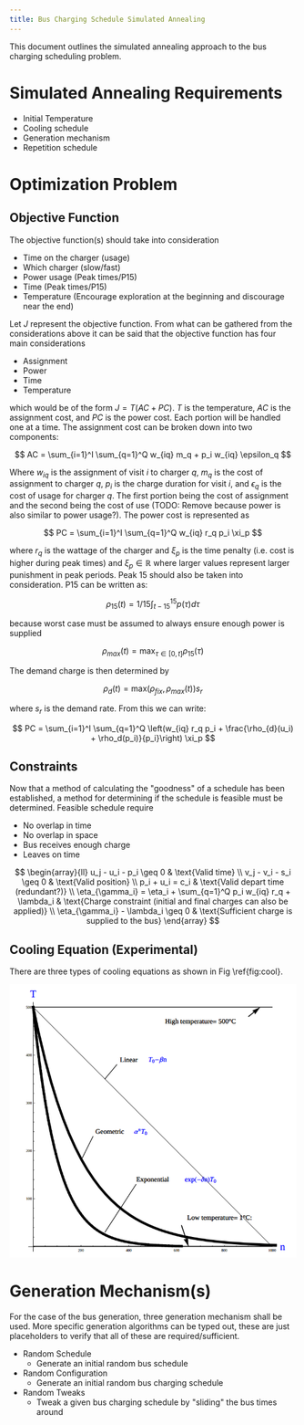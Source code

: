 ```yaml
---
title: Bus Charging Schedule Simulated Annealing
---
```

This document outlines the simulated annealing approach to the bus charging scheduling problem.

# Simulated Annealing Requirements
* Initial Temperature
* Cooling schedule
* Generation mechanism
* Repetition schedule

# Optimization Problem

## Objective Function
The objective function(s) should take into consideration

* Time on the charger (usage)
* Which charger (slow/fast)
* Power usage (Peak times/P15)
* Time (Peak times/P15)
* Temperature (Encourage exploration at the beginning and discourage near the end)

Let $J$ represent the objective function. From what can be gathered from the considerations above it can be said that the objective function has four main considerations

* Assignment
* Power
* Time
* Temperature

which would be of the form $J = T (AC + PC)$. $T$ is the temperature, $AC$ is the assignment cost, and $PC$ is the power cost. Each portion will be handled one at a time. The assignment cost can be broken down into two components:

$$
AC = \sum_{i=1}^I \sum_{q=1}^Q w_{iq} m_q + p_i w_{iq} \epsilon_q
$$

Where $w_{iq}$ is the assignment of visit $i$ to charger $q$, $m_q$ is the cost of assignment to charger $q$, $p_i$ is the charge duration for visit $i$, and $\epsilon_q$ is the cost of usage for charger $q$. The first portion being the cost of assignment and the second being the cost of use (TODO: Remove because power is also similar to power usage?). The power cost is represented as

$$
PC = \sum_{i=1}^I \sum_{q=1}^Q w_{iq} r_q p_i \xi_p
$$

where $r_q$ is the wattage of the charger and $\xi_p$ is the time penalty (i.e. cost is higher during peak times) and $\xi_p \in \mathbb{R}$ where larger values represent larger punishment in peak periods. Peak 15 should also be taken into consideration. P15 can be written as:

$$
\rho_{15}(t) = 1/15 \int_{t-15}^{15} p(\tau) d\tau
$$

because worst case must be assumed to always ensure enough power is supplied

$$
\rho_{max}(t) = \text{max}_{\tau\in [0,t]}\rho_{15}(\tau)
$$

The demand charge is then determined by

$$
\rho_{d}(t) = \text{max}(\rho_{fix},\rho_{max}(t))s_r
$$

where $s_r$ is the demand rate. From this we can write:

$$
PC = \sum_{i=1}^I \sum_{q=1}^Q \left(w_{iq} r_q p_i + \frac{\rho_{d}(u_i) + \rho_d(p_i)}{p_i}\right) \xi_p
$$


## Constraints
Now that a method of calculating the "goodness" of a schedule has been established, a method for determining if the schedule is feasible must be determined. Feasible schedule require

* No overlap in time
* No overlap in space
* Bus receives enough charge
* Leaves on time

$$
\begin{array}{ll}
	u_j - u_i - p_i \geq 0                                             & \text{Valid time}                                                        \\
	v_j - v_i - s_i \geq 0                                             & \text{Valid position}                                                    \\
	p_i + u_i = c_i                                                    & \text{Valid depart time (redundant?)}                                    \\
	\eta_{\gamma_i} = \eta_i + \sum_{q=1}^Q p_i w_{iq} r_q + \lambda_i & \text{Charge constraint (initial and final charges can also be applied)} \\
	\eta_{\gamma_i} - \lambda_i \geq 0                                 & \text{Sufficient charge is supplied to the bus}
\end{array}
$$

## Cooling Equation (Experimental)
There are three types of cooling equations as shown in Fig \ref{fig:cool}.

![Cooling equations \label{fig:cool}](img/cool-func.png)

# Generation Mechanism(s)
For the case of the bus generation, three generation mechanism shall be used. More specific generation algorithms can be typed out, these are just placeholders to verify that all of these are required/sufficient.

* Random Schedule
	* Generate an initial random bus schedule
* Random Configuration
	* Generate an initial random bus charging schedule
* Random Tweaks
	* Tweak a given bus charging schedule by "sliding" the bus times around

